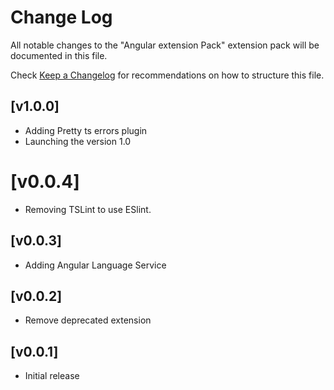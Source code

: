 # Change Log

All notable changes to the "Angular extension Pack" extension pack will be documented in this file.

Check [Keep a Changelog](http://keepachangelog.com/) for recommendations on how to structure this file.
## [v1.0.0]

- Adding Pretty ts errors plugin
- Launching the version 1.0

# [v0.0.4]

- Removing TSLint to use ESlint.
## [v0.0.3]

- Adding Angular Language Service
## [v0.0.2]

- Remove deprecated extension
## [v0.0.1]

- Initial release
